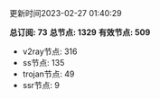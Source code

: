 更新时间2023-02-27 01:40:29

**总订阅: 73**
**总节点: 1329**
**有效节点: 509**
- v2ray节点: 316
- ss节点: 135
- trojan节点: 49
- ssr节点: 9
